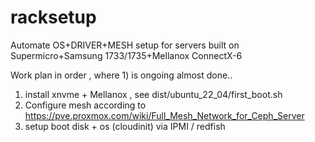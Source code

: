 # racksetup
Automate OS+DRIVER+MESH setup for servers built on Supermicro+Samsung 1733/1735+Mellanox ConnectX-6

Work plan in order , where 1) is ongoing almost done..

1) install xnvme + Mellanox , see dist/ubuntu_22_04/first_boot.sh
2) Configure mesh according to https://pve.proxmox.com/wiki/Full_Mesh_Network_for_Ceph_Server
3) setup boot disk + os (cloudinit) via IPMI / redfish
